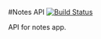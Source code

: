 #Notes API [![Build Status](https://travis-ci.org/HackerYou/starbuck-api.svg)](https://travis-ci.org/HackerYou/starbuck-api)

API for notes app.


